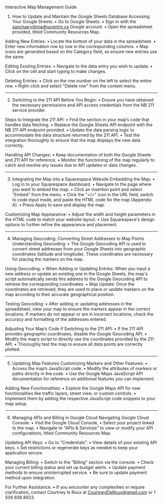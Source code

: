 Interactive Map Management Guide
1. How to Update and Maintain the Google Sheets Database
Accessing Your Google Sheets:
•	Go to Google Sheets.
•	Sign in with the sanctuary@madhucentre.ca Google account.
•	Open the spreadsheet provided, titled Community Resources Map.

Adding New Entries:
•	Locate the bottom of your data in the spreadsheet.
•	Enter new information row by row in the corresponding columns.
•	Map icons are generated based on the Category field, so ensure new entries use the same.

Editing Existing Entries:
•	Navigate to the data entry you wish to update.
•	Click on the cell and start typing to make changes.

Deleting Entries:
•	Click on the row number on the left to select the entire row.
•	Right-click and select "Delete row" from the context menu.

________________________________________

2. Switching to the 211 API
Before You Begin:
•	Ensure you have obtained the necessary permissions and API access credentials from the NB 211 service provider.

Steps to Integrate the 211 API:
•	Find the section in your map’s code that handles data fetching.
•	Replace the Google Sheets API endpoint with the NB 211 API endpoint provided.
•	Update the data parsing logic to accommodate the data structure returned by the 211 API.
•	Test the integration thoroughly to ensure that the map displays the new data correctly.

Handling API Changes:
•	Keep documentation of both the Google Sheets and 211 API for reference.
•	Monitor the functioning of the map regularly to catch and resolve any issues due to API updates or data changes.

________________________________________

3. Integrating the Map into a Squarespace Website
Embedding the Map:
•	Log in to your Squarespace dashboard.
•	Navigate to the page where you want to embed the map.
•	Click an insertion point and select "Embed" from the menu.
•	Click the "</>" icon in the URL field, switch to code input mode, and paste the HTML code for the map (Appendix A).
•	Press Apply to save and display the map.

Customizing Map Appearance:
•	Adjust the width and height parameters in the HTML code to match your website layout.
•	Use Squarespace's design options to further refine the appearance and placement.

________________________________________

4. Managing Geocoding: Converting Street Addresses to Map Points
Understanding Geocoding:
•	The Google Geocoding API is used to convert street addresses from your Google Sheets into geographic coordinates (latitude and longitude). These coordinates are necessary for placing the markers on the map.

Using Geocoding:
•	When Adding or Updating Entries: When you input a new address or update an existing one in the Google Sheets, the map's script automatically sends this address to the Google Geocoding API to retrieve the corresponding coordinates.
•	Map Update: Once the coordinates are retrieved, they are used to place or update markers on the map according to their accurate geographical position.

Testing Geocoding:
•	After adding or updating addresses in the spreadsheet, view your map to ensure the markers appear in the correct locations. If markers do not appear or are in incorrect locations, check the accuracy and formatting of the addresses entered.

Adjusting Your Map’s Code if Switching to the 211 API:
•	If the 211 API provides geographic coordinates, disable the Google Geocoding API.
•	Modify the map’s script to directly use the coordinates provided by the 211 API.
•	Thoroughly test the map to ensure all data points are correctly plotted.

________________________________________

5. Updating Map Features
Customizing Markers and Other Features:
•	Access the map’s JavaScript code.
•	Modify the attributes of markers or paths directly in the code.
•	Use the Google Maps JavaScript API documentation for reference on additional features you can implement.

Adding New Functionalities:
•	Explore the Google Maps API for new functionalities like traffic layers, street view, or custom controls.
•	Implement them by adding the respective JavaScript code snippets to your map setup.

________________________________________

6. Managing APIs and Billing in Google Cloud
Navigating Google Cloud Console:
•	Visit the Google Cloud Console.
•	Select your project linked to the map.
•	Navigate to "APIs & Services" to view or modify your API configurations, titled Community Resources Map.

Updating API Keys:
•	Go to "Credentials".
•	View details of your existing API keys.
•	Set restrictions or regenerate keys as needed to keep your application secure.

Managing Billing:
•	Switch to the "Billing" section via the console.
•	Check your current billing status and set up budget alerts.
•	Update payment methods to ensure uninterrupted service.
•	Be sure to update payment method upon integration.

For Further Assistance:
•	If you encounter any complexities or require clarification, contact Courtney le Roux at CourtneyEleRoux@gmail.com or 1 506 608 8923.
